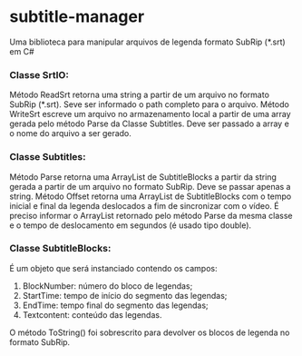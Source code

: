 # subtitle-manager

Uma biblioteca para manipular arquivos de legenda formato SubRip (*.srt) em C#

### Classe SrtIO:
Método ReadSrt retorna uma string a partir de um arquivo no formato SubRip (*.srt). Seve ser informado o path completo para o arquivo.
Método WriteSrt escreve um arquivo no armazenamento local a partir de uma array gerada pelo método Parse da Classe Subtitles. Deve ser passado a array e o nome do arquivo a ser gerado.

### Classe Subtitles:
Método Parse retorna uma ArrayList de SubtitleBlocks a partir da string gerada a partir de um arquivo no formato SubRip. Deve se passar apenas a string.
Método Offset retorna uma ArrayList de SubtitleBlocks com o tempo inicial e final da legenda deslocados a fim de sincronizar com o vídeo. É preciso informar o ArrayList retornado pelo método Parse da mesma classe e o tempo de deslocamento em segundos (é usado tipo double).

### Classe SubtitleBlocks:
É um objeto que será instanciado contendo os campos:
1. BlockNumber: número do bloco de legendas;
2. StartTime: tempo de início do segmento das legendas;
3. EndTime: tempo final do segmento das legendas;
4. Textcontent: conteúdo das legendas.

O método ToString() foi sobrescrito para devolver os blocos de legenda no formato SubRip.


